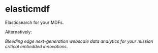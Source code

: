 # elasticmdf
Elasticsearch for your MDFs.

Alternatively:

*Bleeding edge next-generation webscale data analytics for your mission critical embedded innovations*.
